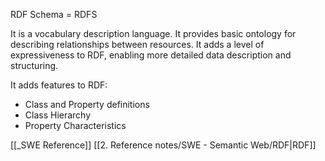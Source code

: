 RDF Schema = RDFS

It is a vocabulary description language. It provides basic ontology for describing relationships between resources. It adds a level of expressiveness to RDF, enabling more detailed data description and structuring.

It adds features to RDF:
- Class and Property definitions
- Class Hierarchy
- Property Characteristics

[[_SWE Reference]]
[[2. Reference notes/SWE - Semantic Web/RDF|RDF]]